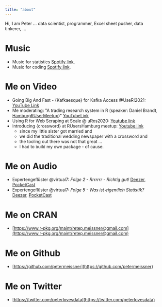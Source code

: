 ```yaml
---
title: "about"
---
```



Hi, I am Peter ... data scientist, programmer, Excel sheet pusher, data tinkerer, ...



# Music

- Music for statistics [Spotify link](https://open.spotify.com/playlist/3yjVDoDoU5z2hZyvb6eQ0W?si=cX-AQBTMR6mRN33mwC7kuQ).
- Music for coding [Spotify link](https://open.spotify.com/playlist/74rYJJEe3t7YygRQuvTBUz?si=Z8eLdKjpT3uXZRsX6dPwzw).


# Me on Video

- Going Big And Fast - {Kafkaesque} for Kafka Access @UseR!2021: [YouTube Link](https://www.youtube.com/watch?v=5e7W4ktjASQ&ab_channel=RConsortium)
- Me moderating: "A trading research system in R (speaker: Daniel Brandt, [HamburgRUserMeetup](https://www.meetup.com/de-DE/Hamburg-R-User-Group/))" [YouTubeLink](https://www.youtube.com/watch?v=_zu2GfDZqYo&ab_channel=WhyR%3FFoundation)
- Using R for Web Scraping at Scale @ uRos2020: [Youtube link](https://www.youtube.com/watch?v=THDoBJCM9ZE&t=452s)
- Introducing {crossword} at RUsersHamburg meetup: [Youtube link](https://www.youtube.com/watch?v=56qrwa4bzK8)
  * since my little sister got married and 
  * we did the traditional wedding newspaper with a crossword and 
  * the tooling out there was not that great ... 
  * I had to build my own package - of cause.




# Me on Audio

- Expertengeflüster @virtual7: *Folge 2 - Rrrrrrr - Richtig gut!* [Deezer](https://deezer.page.link/hFhwpoD5hFwGSqzR8), [PocketCast](https://pca.st/b5xctmde)
- Expertengeflüster @virtual7: *Folge 5 - Was ist eigentlich Statistik?* [Deezer](https://deezer.page.link/qXhsHjf5nvwzp4TS7), [PocketCast](https://pca.st/h192j4d6)


# Me on CRAN

- [https://www.r-pkg.org/maint/retep.meissner@gmail.com](https://www.r-pkg.org/maint/retep.meissner@gmail.com)


# Me on Github

- [https://github.com/petermeissner](https://github.com/petermeissner)


# Me on Twitter

- [https://twitter.com/peterlovesdata](https://twitter.com/peterlovesdata)

